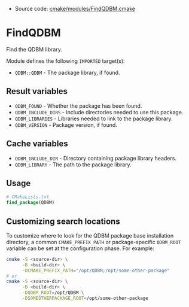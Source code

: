 <!-- This is auto-generated file. -->
* Source code: [cmake/modules/FindQDBM.cmake](https://github.com/petk/php-build-system/blob/master/cmake/cmake/modules/FindQDBM.cmake)

# FindQDBM

Find the QDBM library.

Module defines the following `IMPORTED` target(s):

* `QDBM::QDBM` - The package library, if found.

## Result variables

* `QDBM_FOUND` - Whether the package has been found.
* `QDBM_INCLUDE_DIRS` - Include directories needed to use this package.
* `QDBM_LIBRARIES` - Libraries needed to link to the package library.
* `QDBM_VERSION` - Package version, if found.

## Cache variables

* `QDBM_INCLUDE_DIR` - Directory containing package library headers.
* `QDBM_LIBRARY` - The path to the package library.

## Usage

```cmake
# CMakeLists.txt
find_package(QDBM)
```

## Customizing search locations

To customize where to look for the QDBM package base
installation directory, a common `CMAKE_PREFIX_PATH` or
package-specific `QDBM_ROOT` variable can be set at
the configuration phase. For example:

```sh
cmake -S <source-dir> \
      -B <build-dir> \
      -DCMAKE_PREFIX_PATH="/opt/QDBM;/opt/some-other-package"
# or
cmake -S <source-dir> \
      -B <build-dir> \
      -DQDBM_ROOT=/opt/QDBM \
      -DSOMEOTHERPACKAGE_ROOT=/opt/some-other-package
```

